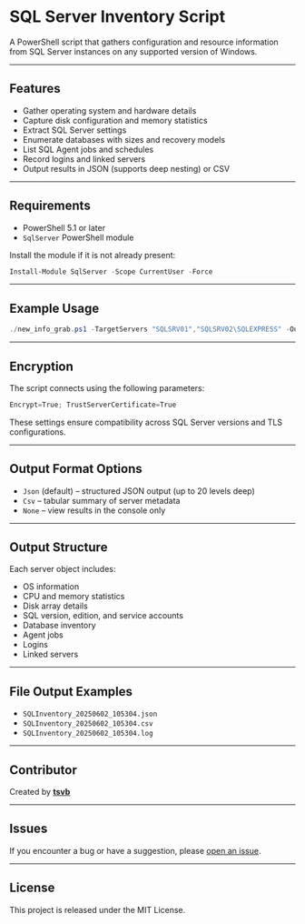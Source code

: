 # SQL Server Inventory Script

A PowerShell script that gathers configuration and resource information from SQL Server instances on any supported version of Windows.

---

## Features

* Gather operating system and hardware details
* Capture disk configuration and memory statistics
* Extract SQL Server settings
* Enumerate databases with sizes and recovery models
* List SQL Agent jobs and schedules
* Record logins and linked servers
* Output results in JSON (supports deep nesting) or CSV

---

## Requirements

* PowerShell 5.1 or later
* `SqlServer` PowerShell module

Install the module if it is not already present:

```powershell
Install-Module SqlServer -Scope CurrentUser -Force
```

---

## Example Usage

```powershell
./new_info_grab.ps1 -TargetServers "SQLSRV01","SQLSRV02\SQLEXPRESS" -OutputFormat Json
```

---

## Encryption

The script connects using the following parameters:

```powershell
Encrypt=True; TrustServerCertificate=True
```

These settings ensure compatibility across SQL Server versions and TLS configurations.

---

## Output Format Options

* `Json` (default) – structured JSON output (up to 20 levels deep)
* `Csv` – tabular summary of server metadata
* `None` – view results in the console only

---

## Output Structure

Each server object includes:

* OS information
* CPU and memory statistics
* Disk array details
* SQL version, edition, and service accounts
* Database inventory
* Agent jobs
* Logins
* Linked servers

---

## File Output Examples

* `SQLInventory_20250602_105304.json`
* `SQLInventory_20250602_105304.csv`
* `SQLInventory_20250602_105304.log`

---

## Contributor

Created by **[tsvb](https://github.com/tsvb)**

---

## Issues

If you encounter a bug or have a suggestion, please [open an issue](https://github.com/tsvb/SQL_Info/issues).

---

## License

This project is released under the MIT License.
